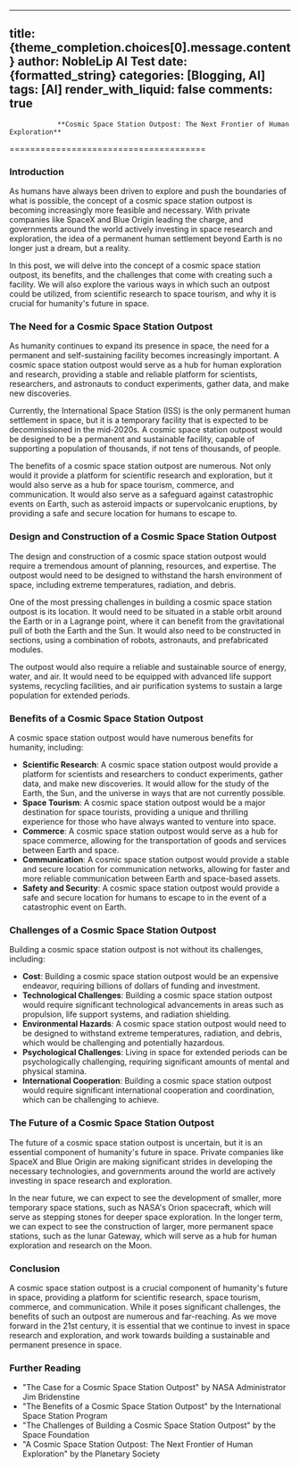 
---
title: {theme_completion.choices[0].message.content}
author: NobleLip AI Test
date: {formatted_string}
categories: [Blogging, AI]
tags: [AI]
render_with_liquid: false
comments: true
---
			
				**Cosmic Space Station Outpost: The Next Frontier of Human Exploration**
======================================

### Introduction

As humans have always been driven to explore and push the boundaries of what is possible, the concept of a cosmic space station outpost is becoming increasingly more feasible and necessary. With private companies like SpaceX and Blue Origin leading the charge, and governments around the world actively investing in space research and exploration, the idea of a permanent human settlement beyond Earth is no longer just a dream, but a reality.

In this post, we will delve into the concept of a cosmic space station outpost, its benefits, and the challenges that come with creating such a facility. We will also explore the various ways in which such an outpost could be utilized, from scientific research to space tourism, and why it is crucial for humanity's future in space.

### The Need for a Cosmic Space Station Outpost

As humanity continues to expand its presence in space, the need for a permanent and self-sustaining facility becomes increasingly important. A cosmic space station outpost would serve as a hub for human exploration and research, providing a stable and reliable platform for scientists, researchers, and astronauts to conduct experiments, gather data, and make new discoveries.

Currently, the International Space Station (ISS) is the only permanent human settlement in space, but it is a temporary facility that is expected to be decommissioned in the mid-2020s. A cosmic space station outpost would be designed to be a permanent and sustainable facility, capable of supporting a population of thousands, if not tens of thousands, of people.

The benefits of a cosmic space station outpost are numerous. Not only would it provide a platform for scientific research and exploration, but it would also serve as a hub for space tourism, commerce, and communication. It would also serve as a safeguard against catastrophic events on Earth, such as asteroid impacts or supervolcanic eruptions, by providing a safe and secure location for humans to escape to.

### Design and Construction of a Cosmic Space Station Outpost

The design and construction of a cosmic space station outpost would require a tremendous amount of planning, resources, and expertise. The outpost would need to be designed to withstand the harsh environment of space, including extreme temperatures, radiation, and debris.

One of the most pressing challenges in building a cosmic space station outpost is its location. It would need to be situated in a stable orbit around the Earth or in a Lagrange point, where it can benefit from the gravitational pull of both the Earth and the Sun. It would also need to be constructed in sections, using a combination of robots, astronauts, and prefabricated modules.

The outpost would also require a reliable and sustainable source of energy, water, and air. It would need to be equipped with advanced life support systems, recycling facilities, and air purification systems to sustain a large population for extended periods.

### Benefits of a Cosmic Space Station Outpost

A cosmic space station outpost would have numerous benefits for humanity, including:

* **Scientific Research**: A cosmic space station outpost would provide a platform for scientists and researchers to conduct experiments, gather data, and make new discoveries. It would allow for the study of the Earth, the Sun, and the universe in ways that are not currently possible.
* **Space Tourism**: A cosmic space station outpost would be a major destination for space tourists, providing a unique and thrilling experience for those who have always wanted to venture into space.
* **Commerce**: A cosmic space station outpost would serve as a hub for space commerce, allowing for the transportation of goods and services between Earth and space.
* **Communication**: A cosmic space station outpost would provide a stable and secure location for communication networks, allowing for faster and more reliable communication between Earth and space-based assets.
* **Safety and Security**: A cosmic space station outpost would provide a safe and secure location for humans to escape to in the event of a catastrophic event on Earth.

### Challenges of a Cosmic Space Station Outpost

Building a cosmic space station outpost is not without its challenges, including:

* **Cost**: Building a cosmic space station outpost would be an expensive endeavor, requiring billions of dollars of funding and investment.
* **Technological Challenges**: Building a cosmic space station outpost would require significant technological advancements in areas such as propulsion, life support systems, and radiation shielding.
* **Environmental Hazards**: A cosmic space station outpost would need to be designed to withstand extreme temperatures, radiation, and debris, which would be challenging and potentially hazardous.
* **Psychological Challenges**: Living in space for extended periods can be psychologically challenging, requiring significant amounts of mental and physical stamina.
* **International Cooperation**: Building a cosmic space station outpost would require significant international cooperation and coordination, which can be challenging to achieve.

### The Future of a Cosmic Space Station Outpost

The future of a cosmic space station outpost is uncertain, but it is an essential component of humanity's future in space. Private companies like SpaceX and Blue Origin are making significant strides in developing the necessary technologies, and governments around the world are actively investing in space research and exploration.

In the near future, we can expect to see the development of smaller, more temporary space stations, such as NASA's Orion spacecraft, which will serve as stepping stones for deeper space exploration. In the longer term, we can expect to see the construction of larger, more permanent space stations, such as the lunar Gateway, which will serve as a hub for human exploration and research on the Moon.

### Conclusion

A cosmic space station outpost is a crucial component of humanity's future in space, providing a platform for scientific research, space tourism, commerce, and communication. While it poses significant challenges, the benefits of such an outpost are numerous and far-reaching. As we move forward in the 21st century, it is essential that we continue to invest in space research and exploration, and work towards building a sustainable and permanent presence in space.


### Further Reading

* "The Case for a Cosmic Space Station Outpost" by NASA Administrator Jim Bridenstine
* "The Benefits of a Cosmic Space Station Outpost" by the International Space Station Program
* "The Challenges of Building a Cosmic Space Station Outpost" by the Space Foundation
* "A Cosmic Space Station Outpost: The Next Frontier of Human Exploration" by the Planetary Society
